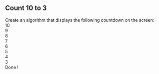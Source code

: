 ## Count 10 to 3

Create an algorithm that displays the following countdown on the screen: <br>
10 <br>
 9 <br>
 8 <br>
 7 <br>
 6 <br>
 5 <br>
 4 <br>
 3 <br>
 Done ! <br>
